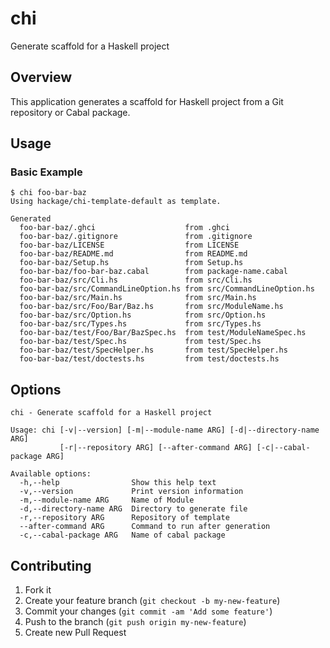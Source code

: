 chi
===========

Generate scaffold for a Haskell project

## Overview

This application generates a scaffold for Haskell project from a Git repository or Cabal package.

## Usage

### Basic Example

```
$ chi foo-bar-baz
Using hackage/chi-template-default as template.

Generated
  foo-bar-baz/.ghci                    from .ghci
  foo-bar-baz/.gitignore               from .gitignore
  foo-bar-baz/LICENSE                  from LICENSE
  foo-bar-baz/README.md                from README.md
  foo-bar-baz/Setup.hs                 from Setup.hs
  foo-bar-baz/foo-bar-baz.cabal        from package-name.cabal
  foo-bar-baz/src/Cli.hs               from src/Cli.hs
  foo-bar-baz/src/CommandLineOption.hs from src/CommandLineOption.hs
  foo-bar-baz/src/Main.hs              from src/Main.hs
  foo-bar-baz/src/Foo/Bar/Baz.hs       from src/ModuleName.hs
  foo-bar-baz/src/Option.hs            from src/Option.hs
  foo-bar-baz/src/Types.hs             from src/Types.hs
  foo-bar-baz/test/Foo/Bar/BazSpec.hs  from test/ModuleNameSpec.hs
  foo-bar-baz/test/Spec.hs             from test/Spec.hs
  foo-bar-baz/test/SpecHelper.hs       from test/SpecHelper.hs
  foo-bar-baz/test/doctests.hs         from test/doctests.hs
```

## Options

```
chi - Generate scaffold for a Haskell project

Usage: chi [-v|--version] [-m|--module-name ARG] [-d|--directory-name ARG]
           [-r|--repository ARG] [--after-command ARG] [-c|--cabal-package ARG]

Available options:
  -h,--help                Show this help text
  -v,--version             Print version information
  -m,--module-name ARG     Name of Module
  -d,--directory-name ARG  Directory to generate file
  -r,--repository ARG      Repository of template
  --after-command ARG      Command to run after generation
  -c,--cabal-package ARG   Name of cabal package
```

## Contributing

1. Fork it
2. Create your feature branch (`git checkout -b my-new-feature`)
3. Commit your changes (`git commit -am 'Add some feature'`)
4. Push to the branch (`git push origin my-new-feature`)
5. Create new Pull Request
